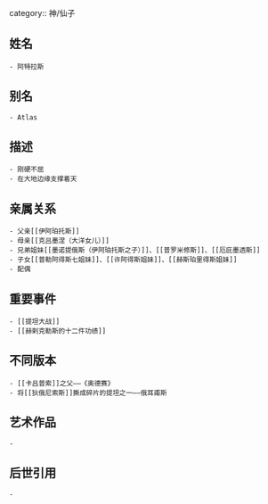 category:: 神/仙子
## 姓名
	- 阿特拉斯
## 别名
	- Atlas
## 描述
	- 刚硬不屈
	- 在大地边缘支撑着天
## 亲属关系
	- 父亲[[伊阿珀托斯]]
	- 母亲[[克吕墨涅（大洋女儿）]]
	- 兄弟姐妹[[墨诺提俄斯（伊阿珀托斯之子）]]、[[普罗米修斯]]、[[厄庇墨透斯]]
	- 子女[[普勒阿得斯七姐妹]]、[[许阿得斯姐妹]]、[[赫斯珀里得斯姐妹]]
	- 配偶
## 重要事件
	- [[提坦大战]]
	- [[赫剌克勒斯的十二件功绩]]
## 不同版本
	- [[卡吕普索]]之父——《奥德赛》
	- 将[[狄俄尼索斯]]撕成碎片的提坦之一——俄耳甫斯
## 艺术作品
	-
## 后世引用
	-
